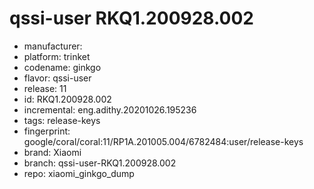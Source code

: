 # qssi-user RKQ1.200928.002
- manufacturer: 
- platform: trinket
- codename: ginkgo
- flavor: qssi-user
- release: 11
- id: RKQ1.200928.002
- incremental: eng.adithy.20201026.195236
- tags: release-keys
- fingerprint: google/coral/coral:11/RP1A.201005.004/6782484:user/release-keys
- brand: Xiaomi
- branch: qssi-user-RKQ1.200928.002
- repo: xiaomi_ginkgo_dump
